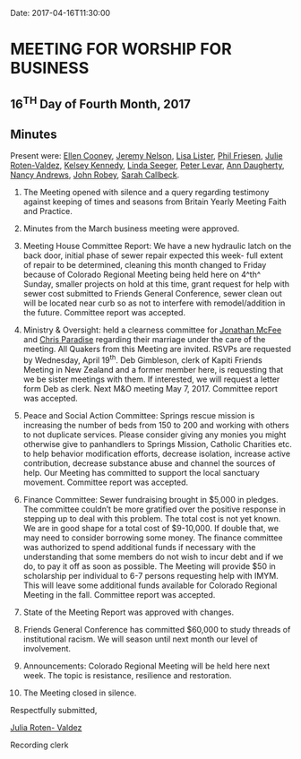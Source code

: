 Date: 2017-04-16T11:30:00

[AnnDaugherty]: /Friends/AnnDaugherty
[AnnGrantMartin]: /Friends/AnnGrantMartin
[AustinHawk]: /Friends/AustinHawk
[BarbCromwell]: /Friends/BarbCromwell
[BrianSojourner]: /Friends/BrianSojourner
[BriannaHawk]: /Friends/BriannaHawk
[BillDurland]: /Friends/BillDurland
[CarltonGamer]: /Friends/CarltonGamer
[ClaireSheridan]: /Friends/ClaireSheridan
[ConstanceGale]: /Friends/ConstanceGale
[ChrisParadise]: /Friends/ChrisParadise
[EllenCooney]: /Friends/EllenCooney
[GenieDurland]: /Friends/GenieDurland
[HollyGrasso]: /Friends/HollyGrasso
[JeremyNelson]: /Friends/JeremyNelson
[JohnGallagher]: /Friends/JohnGallagher
[JonathanMcFee]: /Friends/JonathanMcFee
[JohnRobey]: /Friends/JohnRobey
[JudithMcKay]: /Friends/JudithMcKay
[LindaSegar]: /Friends/LindaSegar
[LisaLister]: /Friends/LisaLister
[PeterLeVar]: /Friends/PeterLeVar
[JuliaRotenValdez]: /Friends/JuliaRotenValdez
[KenMcKay]: /Friends/KenMcKay
[KelseyKennedy]: /Friends/KelseyKennedy
[MelissaVuto]: /Friends/MelissaVuto
[MollyWingate]: /Friends/MollyWingate
[NancyAndrews]: /Friends/NancyAndrews
[PhilFriesen]: /Friends/PhilFriesen
[SarahCallback]: /Friends/SarahCallback
[SherryMacMahon]: /Friends/SherryMacMahon]
[SueLauther]: /Friends/SueLauther
[SueLathrop]: /Friends/SueLathrop

# MEETING FOR WORSHIP FOR BUSINESS

## 16<sup>TH</sup> Day of Fourth Month, 2017

## Minutes

Present were: [Ellen Cooney][EllenCooney], [Jeremy Nelson][JeremyNelson], 
[Lisa Lister][LisaLister], [Phil Friesen][PhilFriesen],
[Julie Roten-Valdez][JuliaRotenValdez], [Kelsey Kennedy][KelseyKennedy], 
[Linda Seeger][LindaSegar], [Peter Levar][PeterLeVar], [Ann Daugherty][AnnDaugherty], 
[Nancy Andrews][NancyAndrews], [John Robey][JohnRobey], [Sarah Callbeck][SarahCallback].

1.  The Meeting opened with silence and a query regarding testimony
    against keeping of times and seasons from Britain Yearly Meeting
    Faith and Practice.

2.  Minutes from the March business meeting were approved.

3.  Meeting House Committee Report: We have a new hydraulic latch on the
    back door, initial phase of sewer repair expected this week- full
    extent of repair to be determined, cleaning this month changed to
    Friday because of Colorado Regional Meeting being held here on 4^th^
    Sunday, smaller projects on hold at this time, grant request for
    help with sewer cost submitted to Friends General Conference, sewer
    clean out will be located near curb so as not to interfere with
    remodel/addition in the future. Committee report was accepted.

4.  Ministry & Oversight: held a clearness committee for [Jonathan McFee][JonathanMcFee]
    and [Chris Paradise][ChrisParadise] regarding their marriage under the care of
    the meeting. All Quakers from this Meeting are invited. RSVPs are
    requested by Wednesday, April 19<sup>th</sup>. Deb Gimbleson, clerk of Kapiti
    Friends Meeting in New Zealand and a former member here, is
    requesting that we be sister meetings with them. If interested, we
    will request a letter form Deb as clerk. Next M&O meeting May
    7, 2017. Committee report was accepted.

5.  Peace and Social Action Committee: Springs rescue mission is
    increasing the number of beds from 150 to 200 and working with
    others to not duplicate services. Please consider giving any monies
    you might otherwise give to panhandlers to Springs Mission, Catholic
    Charities etc. to help behavior modification efforts, decrease
    isolation, increase active contribution, decrease substance abuse
    and channel the sources of help. Our Meeting has committed to
    support the local sanctuary movement. Committee report was accepted.

6.  Finance Committee: Sewer fundraising brought in $5,000 in pledges.
    The committee couldn’t be more gratified over the positive response
    in stepping up to deal with this problem. The total cost is not
    yet known. We are in good shape for a total cost of $9-10,000. If
    double that, we may need to consider borrowing some money. The
    finance committee was authorized to spend additional funds if
    necessary with the understanding that some members do not wish to
    incur debt and if we do, to pay it off as soon as possible. The
    Meeting will provide $50 in scholarship per individual to 6-7
    persons requesting help with IMYM. This will leave some additional
    funds available for Colorado Regional Meeting in the fall. Committee
    report was accepted.

7.  State of the Meeting Report was approved with changes.

8.  Friends General Conference has committed $60,000 to study threads
    of institutional racism. We will season until next month our level
    of involvement.

9.  Announcements: Colorado Regional Meeting will be held here
    next week. The topic is resistance, resilience and restoration.

10. The Meeting closed in silence.

Respectfully submitted,

[Julia Roten- Valdez][JuliaRotenValdez]

Recording clerk
